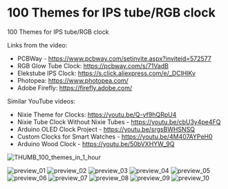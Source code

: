 # 100 Themes for IPS tube/RGB clock
100 Themes for IPS tube/RGB clock



Links from the video:
- PCBWay - https://www.pcbway.com/setinvite.aspx?inviteid=572577
- RGB Glow Tube Clock: https://pcbway.com/s/71VadB
- Elekstube IPS Clock: https://s.click.aliexpress.com/e/_DClHlKv
- Photopea: https://www.photopea.com/
- Adobe Firefly: https://firefly.adobe.com/

Similar YouTube videos:
- Nixie Theme for Clocks: https://youtu.be/Q-yf9hQRpU4
- Nixie Tube Clock Without Nixie Tubes - https://youtu.be/cbU3y4pe4FQ
- Arduino OLED Clock Project - https://youtu.be/srgsBWHSNSQ
- Custom Clocks for Smart Watches - https://youtu.be/4M407AYPeH0
- Arduino Wood Clock - https://youtu.be/50bVXHYW_9Q


![THUMB_100_themes_in_1_hour](https://github.com/upiir/ips_clock_100x_themes/assets/117754156/3c4748f6-eaae-47d6-8866-086df3aad2b2)




![preview_01](https://github.com/upiir/ips_clock_100x_themes/assets/117754156/f591c91e-d429-4e79-99e9-ba8a420dac62)
![preview_02](https://github.com/upiir/ips_clock_100x_themes/assets/117754156/734745cf-3e1e-4f98-ad46-2c8c320012b8)
![preview_03](https://github.com/upiir/ips_clock_100x_themes/assets/117754156/c37811b7-6f00-424a-897e-f9f8cd295d81)
![preview_04](https://github.com/upiir/ips_clock_100x_themes/assets/117754156/169f284f-c992-46b5-bfd5-e5131215ca6e)
![preview_05](https://github.com/upiir/ips_clock_100x_themes/assets/117754156/cdf790a1-a4f6-44c6-bc78-268c430bec6f)
![preview_06](https://github.com/upiir/ips_clock_100x_themes/assets/117754156/eb7a2f84-8912-44b0-8016-6903538cdee1)
![preview_07](https://github.com/upiir/ips_clock_100x_themes/assets/117754156/6081ca18-9455-4254-bd31-70d4dd22fdf4)
![preview_08](https://github.com/upiir/ips_clock_100x_themes/assets/117754156/9aa97d5e-6e34-4b50-8915-802087e3393f)
![preview_09](https://github.com/upiir/ips_clock_100x_themes/assets/117754156/66d2f6d8-6c75-43c5-b262-c8f36fc63c75)
![preview_10](https://github.com/upiir/ips_clock_100x_themes/assets/117754156/c51ef2b4-2bbf-4f2b-b9c1-509ee9f1de0a)








